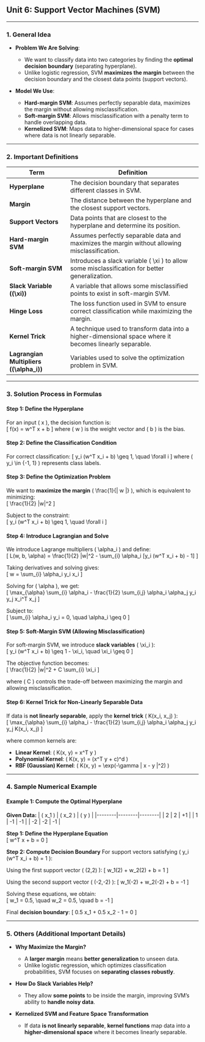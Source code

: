 ## **Unit 6: Support Vector Machines (SVM)**  

---

### **1. General Idea**  
- **Problem We Are Solving**:  
  - We want to classify data into two categories by finding the **optimal decision boundary** (separating hyperplane).  
  - Unlike logistic regression, SVM **maximizes the margin** between the decision boundary and the closest data points (support vectors).  

- **Model We Use**:  
  - **Hard-margin SVM**: Assumes perfectly separable data, maximizes the margin without allowing misclassification.  
  - **Soft-margin SVM**: Allows misclassification with a penalty term to handle overlapping data.  
  - **Kernelized SVM**: Maps data to higher-dimensional space for cases where data is not linearly separable.  

---

### **2. Important Definitions**  

| **Term**                  | **Definition** |
|---------------------------|--------------|
| **Hyperplane** | The decision boundary that separates different classes in SVM. |
| **Margin** | The distance between the hyperplane and the closest support vectors. |
| **Support Vectors** | Data points that are closest to the hyperplane and determine its position. |
| **Hard-margin SVM** | Assumes perfectly separable data and maximizes the margin without allowing misclassification. |
| **Soft-margin SVM** | Introduces a slack variable \( \xi \) to allow some misclassification for better generalization. |
| **Slack Variable (\(\xi\))** | A variable that allows some misclassified points to exist in soft-margin SVM. |
| **Hinge Loss** | The loss function used in SVM to ensure correct classification while maximizing the margin. |
| **Kernel Trick** | A technique used to transform data into a higher-dimensional space where it becomes linearly separable. |
| **Lagrangian Multipliers (\(\alpha_i\))** | Variables used to solve the optimization problem in SVM. |

---

### **3. Solution Process in Formulas**  

#### **Step 1: Define the Hyperplane**  
For an input \( x \), the decision function is:  
\[
f(x) = w^T x + b
\]
where \( w \) is the weight vector and \( b \) is the bias.  

#### **Step 2: Define the Classification Condition**  
For correct classification:
\[
y_i (w^T x_i + b) \geq 1, \quad \forall i
\]
where \( y_i \in \{-1, 1\} \) represents class labels.

#### **Step 3: Define the Optimization Problem**  
We want to **maximize the margin** \( \frac{1}{\| w \|} \), which is equivalent to minimizing:  
\[
\frac{1}{2} \|w\|^2
\]

Subject to the constraint:  
\[
y_i (w^T x_i + b) \geq 1, \quad \forall i
\]

#### **Step 4: Introduce Lagrangian and Solve**  
We introduce Lagrange multipliers \( \alpha_i \) and define:  
\[
L(w, b, \alpha) = \frac{1}{2} \|w\|^2 - \sum_{i} \alpha_i [y_i (w^T x_i + b) - 1]
\]

Taking derivatives and solving gives:  
\[
w = \sum_{i} \alpha_i y_i x_i
\]

Solving for \( \alpha \), we get:  
\[
\max_{\alpha} \sum_{i} \alpha_i - \frac{1}{2} \sum_{i,j} \alpha_i \alpha_j y_i y_j x_i^T x_j
\]

Subject to:  
\[
\sum_{i} \alpha_i y_i = 0, \quad \alpha_i \geq 0
\]

#### **Step 5: Soft-Margin SVM (Allowing Misclassification)**  
For soft-margin SVM, we introduce **slack variables** \( \xi_i \):  
\[
y_i (w^T x_i + b) \geq 1 - \xi_i, \quad \xi_i \geq 0
\]

The objective function becomes:  
\[
\frac{1}{2} \|w\|^2 + C \sum_{i} \xi_i
\]

where \( C \) controls the trade-off between maximizing the margin and allowing misclassification.

#### **Step 6: Kernel Trick for Non-Linearly Separable Data**  
If data is **not linearly separable**, apply the **kernel trick** \( K(x_i, x_j) \):  
\[
\max_{\alpha} \sum_{i} \alpha_i - \frac{1}{2} \sum_{i,j} \alpha_i \alpha_j y_i y_j K(x_i, x_j)
\]

where common kernels are:  
- **Linear Kernel**: \( K(x, y) = x^T y \)  
- **Polynomial Kernel**: \( K(x, y) = (x^T y + c)^d \)  
- **RBF (Gaussian) Kernel**: \( K(x, y) = \exp(-\gamma \| x - y \|^2) \)  

---

### **4. Sample Numerical Example**
#### **Example 1: Compute the Optimal Hyperplane**
**Given Data:**
| \( x_1 \) | \( x_2 \) | \( y \) |
|--------|--------|--------|
| 2      | 2      | +1     |
| 1      | -1     | -1     |
| -2     | -2     | -1     |

**Step 1: Define the Hyperplane Equation**  
\[
w^T x + b = 0
\]

**Step 2: Compute Decision Boundary**
For support vectors satisfying \( y_i (w^T x_i + b) = 1 \):

Using the first support vector \( (2,2) \):
\[
w_1(2) + w_2(2) + b = 1
\]

Using the second support vector \( (-2,-2) \):
\[
w_1(-2) + w_2(-2) + b = -1
\]

Solving these equations, we obtain:  
\[
w_1 = 0.5, \quad w_2 = 0.5, \quad b = -1
\]

Final **decision boundary**:
\[
0.5 x_1 + 0.5 x_2 - 1 = 0
\]

---

### **5. Others (Additional Important Details)**
- **Why Maximize the Margin?**  
  - A **larger margin** means **better generalization** to unseen data.  
  - Unlike logistic regression, which optimizes classification probabilities, SVM focuses on **separating classes robustly**.  

- **How Do Slack Variables Help?**  
  - They allow **some points** to be inside the margin, improving SVM’s ability to **handle noisy data**.  

- **Kernelized SVM and Feature Space Transformation**  
  - If data **is not linearly separable**, **kernel functions** map data into a **higher-dimensional space** where it becomes linearly separable.  